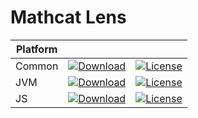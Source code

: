 # Mathcat Lens

|Platform|||
|---|---|---|
|Common|[![Download](https://api.bintray.com/packages/evoleq/maven/mathcat-lens/images/download.svg?version=1.0.1) ](https://bintray.com/evoleq/maven/mathcat-lens/1.0.1/link)| [![License](https://img.shields.io/badge/License-Apache%202.0-blue.svg)](https://opensource.org/licenses/Apache-2.0)|
|JVM|[ ![Download](https://api.bintray.com/packages/evoleq/maven/mathcat-lens-jvm/images/download.svg?version=1.0.1) ](https://bintray.com/evoleq/maven/mathcat-lens-jvm/1.0.1/link)|  [![License](https://img.shields.io/badge/License-Apache%202.0-blue.svg)](https://opensource.org/licenses/Apache-2.0) |
|JS|[ ![Download](https://api.bintray.com/packages/evoleq/maven/mathcat-lens-js/images/download.svg?version=1.0.1) ](https://bintray.com/evoleq/maven/mathcat-lens-js/1.0.1/link)|  [![License](https://img.shields.io/badge/License-Apache%202.0-blue.svg)](https://opensource.org/licenses/Apache-2.0) |

